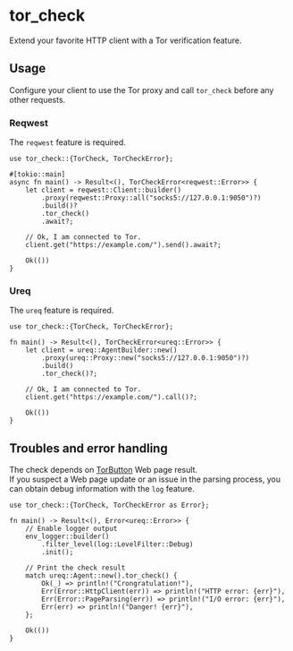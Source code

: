 # tor_check

Extend your favorite HTTP client with a Tor verification feature.

## Usage

Configure your client to use the Tor proxy and call `tor_check` before any other requests.

### Reqwest

The `reqwest` feature is required.

```rust,no_run
use tor_check::{TorCheck, TorCheckError};

#[tokio::main]
async fn main() -> Result<(), TorCheckError<reqwest::Error>> {
    let client = reqwest::Client::builder()
        .proxy(reqwest::Proxy::all("socks5://127.0.0.1:9050")?)
        .build()?
        .tor_check()
        .await?;

    // Ok, I am connected to Tor.
    client.get("https://example.com/").send().await?;

    Ok(())
}
```

### Ureq

The `ureq` feature is required.

```rust,no_run
use tor_check::{TorCheck, TorCheckError};

fn main() -> Result<(), TorCheckError<ureq::Error>> {
    let client = ureq::AgentBuilder::new()
        .proxy(ureq::Proxy::new("socks5://127.0.0.1:9050")?)
        .build()
        .tor_check()?;

    // Ok, I am connected to Tor.
    client.get("https://example.com/").call()?;

    Ok(())
}
```

## Troubles and error handling

The check depends on [TorButton](https://check.torproject.org/?TorButton=True) Web page result.  
If you suspect a Web page update or an issue in the parsing process, you can obtain debug information with the `log` feature.

```rust,no_run
use tor_check::{TorCheck, TorCheckError as Error};

fn main() -> Result<(), Error<ureq::Error>> {
    // Enable logger output
    env_logger::builder()
        .filter_level(log::LevelFilter::Debug)
        .init();

    // Print the check result
    match ureq::Agent::new().tor_check() {
        Ok(_) => println!("Crongratulation!"),
        Err(Error::HttpClient(err)) => println!("HTTP error: {err}"),
        Err(Error::PageParsing(err)) => println!("I/O error: {err}"),
        Err(err) => println!("Danger! {err}"),
    };

    Ok(())
}
```
